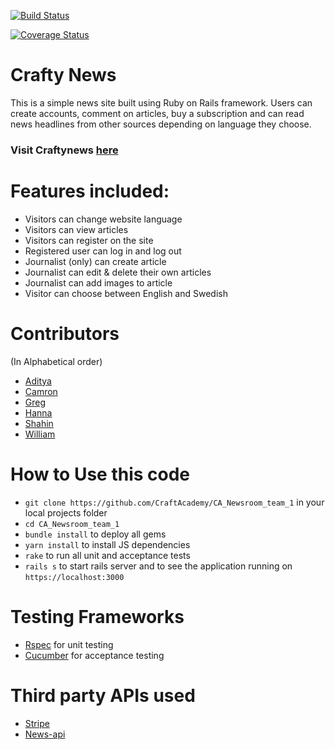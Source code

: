[![Build Status](https://semaphoreci.com/api/v1/craftacademy/ca_newsroom_team_1/branches/pull-request-30/badge.svg)](https://semaphoreci.com/craftacademy/ca_newsroom_team_1)

[![Coverage Status](https://coveralls.io/repos/github/CraftAcademy/CA_Newsroom_team_1/badge.svg)](https://coveralls.io/github/CraftAcademy/CA_Newsroom_team_1)

# Crafty News

This is a simple news site built using Ruby on Rails framework. Users can create accounts, comment on articles, buy a subscription and can read news headlines from other sources depending on language they choose.

### Visit Craftynews [here](https://craftynews.herokuapp.com/)

# Features included:
* Visitors can change website language
* Visitors can view articles
* Visitors can register on the site
* Registered user can log in and log out
* Journalist (only) can create article
* Journalist can edit & delete their own articles
* Journalist can add images to article 
* Visitor can choose between English and Swedish

# Contributors
(In Alphabetical order)

* [Aditya](https://github.com/kianaditya)
* [Camron](https://github.com/CamronLDNF)
* [Greg](https://github.com/GergKllai1)
* [Hanna](https://github.com/HannaSwDn)
* [Shahin](https://github.com/shahin1290)
* [William](https://github.com/schneiderman805)

# How to Use this code 
* `git clone https://github.com/CraftAcademy/CA_Newsroom_team_1` in your local projects folder
* `cd CA_Newsroom_team_1`
* `bundle install` to deploy all gems
* `yarn install` to install JS dependencies
* `rake` to run all unit and acceptance tests
* `rails s` to start rails server and to see the application running on `https://localhost:3000`

# Testing Frameworks
* [Rspec](http://rspec.info/) for unit testing
* [Cucumber](https://cucumber.io/) for acceptance testing

# Third party APIs used

* [Stripe](https://stripe.com/se)
* [News-api](https://newsapi.org/)